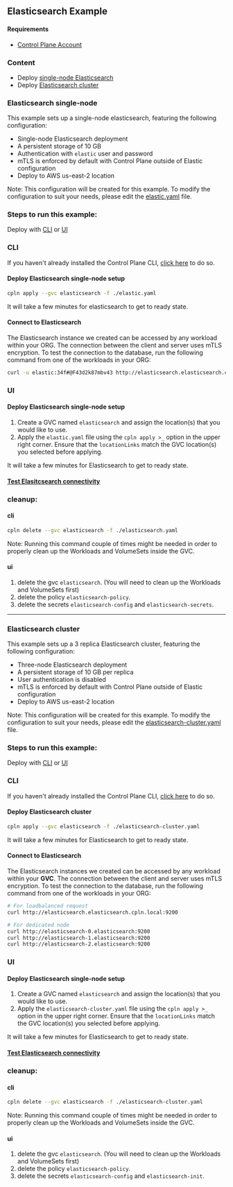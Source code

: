 ## Elasticsearch Example

#### Requirements
* [Control Plane Account](https://controlplane.com)

### Content
* Deploy [single-node Elasticsearch](#elasticsearch-single-node)
* Deploy [Elasticsearch cluster](#elasticsearch-cluster)

### Elasticsearch single-node

This example sets up a single-node elasticsearch, featuring the following configuration:
* Single-node Elasticsearch deployment
* A persistent storage of 10 GB
* Authentication with `elastic` user and password
* mTLS is enforced by default with Control Plane outside of Elastic configuration
* Deploy to AWS us-east-2 location

Note: This configuration will be created for this example. To modify the configuration to suit your needs, please edit the [elastic.yaml](elasticsearch.yaml) file.

### Steps to run this example:

Deploy with [CLI](#cli) or [UI](#ui)

### CLI

If you haven't already installed the Control Plane CLI, [click here](https://docs.controlplane.com/reference/cli) to do so.

#### Deploy Elasticsearch single-node setup

```bash
cpln apply --gvc elasticsearch -f ./elastic.yaml
```
It will take a few minutes for elasticsearch  to get to ready state.

#### Connect to Elasticsearch

The Elasticsearch instance we created can be accessed by any workload within your ORG. The connection between the client and server uses mTLS encryption. To test the connection to the database, run the following command from one of the workloads in your ORG:

```BASH
curl -u elastic:34f#@F43d2k87mbv43 http://elasticsearch.elasticsearch.cpln.local:9200
``` 

### UI

#### Deploy Elasticsearch single-node setup

1. Create a GVC named `elasticsearch` and assign the location(s) that you would like to use.
2. Apply the `elastic.yaml` file using the `cpln apply >_` option in the upper right corner. Ensure that the `locationLinks` match the GVC location(s) you selected before applying.

It will take a few minutes for Elasticsearch to get to ready state.

#### [Test Elasitcsearch connectivity](#connect-to-elasticsearch)

### cleanup:

#### cli

```bash
cpln delete --gvc elasticsearch -f ./elasticsearch.yaml
```
Note: Running this command couple of times might be needed in order to properly clean up the Workloads and VolumeSets inside the GVC.

#### ui

1. delete the gvc `elasticsearch`. (You will need to clean up the Workloads and VolumeSets first)
1. delete the policy `elasticsearch-policy`.
1. delete the secrets `elasticsearch-config` and `elasticsearch-secrets`.

---

### Elasticsearch cluster

This example sets up a 3 replica Elasticsearch cluster, featuring the following configuration:
* Three-node Elasticsearch deployment
* A persistent storage of 10 GB per replica
* User authentication is disabled
* mTLS is enforced by default with Control Plane outside of Elastic configuration
* Deploy to AWS us-east-2 location

Note: This configuration will be created for this example. To modify the configuration to suit your needs, please edit the [elasticsearch-cluster.yaml](elasticsearch.yaml) file.

### Steps to run this example:

Deploy with [CLI](#cli-2) or [UI](#ui-2)

### CLI

If you haven't already installed the Control Plane CLI, [click here](https://docs.controlplane.com/reference/cli) to do so.

#### Deploy Elasticsearch cluster

```bash
cpln apply --gvc elasticsearch -f ./elasticsearch-cluster.yaml
```
It will take a few minutes for Elasticsearch to get to ready state.

#### Connect to Elasticsearch

The Elasticsearch instances we created can be accessed by any workload within your **GVC**. The connection between the client and server uses mTLS encryption. To test the connection to the database, run the following command from one of the workloads in your ORG:

```BASH
# For loadbalanced request
curl http://elasticsearch.elasticsearch.cpln.local:9200

# For dedicated node
curl http://elasticsearch-0.elasticsearch:9200
curl http://elasticsearch-1.elasticsearch:9200
curl http://elasticsearch-2.elasticsearch:9200
``` 

### UI

#### Deploy Elasticsearch single-node setup

1. Create a GVC named `elasticsearch` and assign the location(s) that you would like to use.
2. Apply the `elasticsearch-cluster.yaml` file using the `cpln apply >_` option in the upper right corner. Ensure that the `locationLinks` match the GVC location(s) you selected before applying.

It will take a few minutes for Elasticsearch to get to ready state.

#### [Test Elasticsearch connectivity](#connect-to-elasticsearch-1)

### cleanup:

#### cli

```bash
cpln delete --gvc elasticsearch -f ./elasticsearch-cluster.yaml
```
Note: Running this command couple of times might be needed in order to properly clean up the Workloads and VolumeSets inside the GVC.

#### ui

1. delete the gvc `elasticsearch`. (You will need to clean up the Workloads and VolumeSets first)
1. delete the policy `elasticsearch-policy`.
1. delete the secrets `elasticsearch-config` and `elasticsearch-init`.